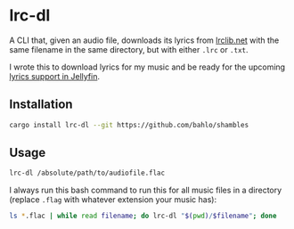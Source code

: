 # lrc-dl

A CLI that, given an audio file, downloads its lyrics from
[lrclib.net](https://lrclib.net) with the same filename in the same directory,
but with either `.lrc` or `.txt`.

I wrote this to download lyrics for my music and be ready for the upcoming
[lyrics support in Jellyfin](https://github.com/jellyfin/jellyfin/pull/8381).

## Installation

```sh
cargo install lrc-dl --git https://github.com/bahlo/shambles
```

## Usage

```sh
lrc-dl /absolute/path/to/audiofile.flac
```

I always run this bash command to run this for all music files in a directory
(replace `.flag` with whatever extension your music has):

```sh
ls *.flac | while read filename; do lrc-dl "$(pwd)/$filename"; done
```
